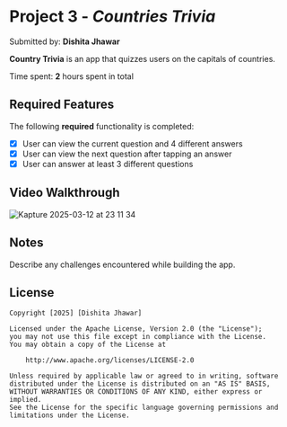 # Project 3 - *Countries Trivia*

Submitted by: **Dishita Jhawar**

**Country Trivia** is an app that quizzes users on the capitals of countries. 

Time spent: **2** hours spent in total

## Required Features

The following **required** functionality is completed:

- [X] User can view the current question and 4 different answers
- [X] User can view the next question after tapping an answer
- [X] User can answer at least 3 different questions
      
## Video Walkthrough
![Kapture 2025-03-12 at 23 11 34](https://github.com/user-attachments/assets/7dc17873-750e-400d-8555-af518349c0b5)

## Notes

Describe any challenges encountered while building the app.

## License

    Copyright [2025] [Dishita Jhawar]

    Licensed under the Apache License, Version 2.0 (the "License");
    you may not use this file except in compliance with the License.
    You may obtain a copy of the License at

        http://www.apache.org/licenses/LICENSE-2.0

    Unless required by applicable law or agreed to in writing, software
    distributed under the License is distributed on an "AS IS" BASIS,
    WITHOUT WARRANTIES OR CONDITIONS OF ANY KIND, either express or implied.
    See the License for the specific language governing permissions and
    limitations under the License.



